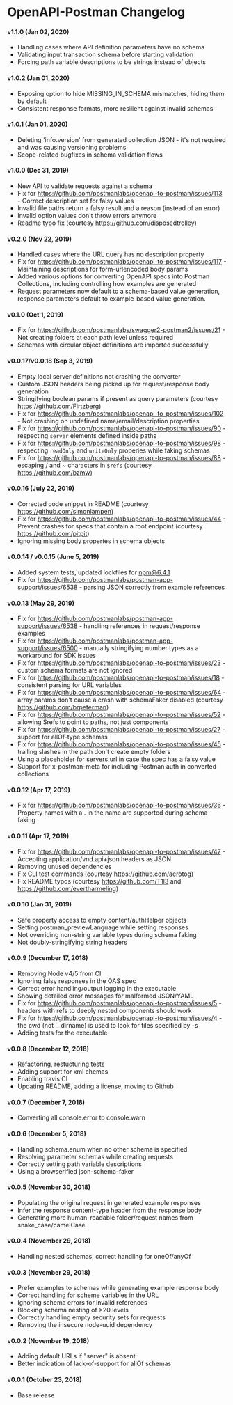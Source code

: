 # OpenAPI-Postman Changelog

#### v1.1.0 (Jan 02, 2020)
* Handling cases where API definition parameters have no schema
* Validating input transaction schema before starting validation
* Forcing path variable descriptions to be strings instead of objects

#### v1.0.2 (Jan 01, 2020)
* Exposing option to hide MISSING_IN_SCHEMA mismatches, hiding them by default
* Consistent response formats, more resilient against invalid schemas

#### v1.0.1 (Jan 01, 2020)
* Deleting 'info.version' from generated collection JSON - it's not required and was causing versioning problems
* Scope-related bugfixes in schema validation flows

#### v1.0.0 (Dec 31, 2019)
* New API to validate requests against a schema
* Fix for https://github.com/postmanlabs/openapi-to-postman/issues/113 - Correct description set for falsy values
* Invalid file paths return a falsy result and a reason (instead of an error)
* Invalid option values don't throw errors anymore
* Readme typo fix (courtesy https://github.com/disposedtrolley)

#### v0.2.0 (Nov 22, 2019)
* Handled cases where the URL query has no description property
* Fix for https://github.com/postmanlabs/openapi-to-postman/issues/117 - Maintaining descriptions for form-urlencoded body params
* Added various options for converting OpenAPI specs into Postman Collections, including controlling how examples are generated
* Request parameters now default to a schema-based value generation, response parameters default to example-based value generation.

#### v0.1.0 (Oct 1, 2019)
* Fix for https://github.com/postmanlabs/swagger2-postman2/issues/21 - Not creating folders at each path level unless required
* Schemas with circular object definitions are imported successfully


#### v0.0.17/v0.0.18 (Sep 3, 2019)
* Empty local server definitions not crashing the converter
* Custom JSON headers being picked up for request/response body generation
* Stringifying boolean params if present as query parameters (courtesy https://github.com/Firtzberg)
* Fix for https://github.com/postmanlabs/openapi-to-postman/issues/102 - Not crashing on undefined name/email/description properties
* Fix for https://github.com/postmanlabs/openapi-to-postman/issues/90 - respecting `server` elements defined inside paths
* Fix for https://github.com/postmanlabs/openapi-to-postman/issues/98 - respecting `readOnly` and `writeOnly` properies while faking schemas
* Fix for https://github.com/postmanlabs/openapi-to-postman/issues/88 - escaping / and ~ characters in `$ref`s  (courtesy https://github.com/bzmw)


#### v0.0.16 (July 22, 2019)
* Corrected code snippet in README (courtesy https://github.com/simonlampen)
* Fix for https://github.com/postmanlabs/openapi-to-postman/issues/44 - Prevent crashes for specs that contain a root endpoint (courtesy https://github.com/pitpit)
* Ignoring missing body propertes in schema objects

#### v0.0.14 / v0.0.15 (June 5, 2019)
* Added system tests, updated lockfiles for npm@6.4.1
* Fix for https://github.com/postmanlabs/postman-app-support/issues/6538 - parsing JSON correctly from example references

#### v0.0.13 (May 29, 2019)
* Fix for https://github.com/postmanlabs/postman-app-support/issues/6538 - handling references in request/response examples
* Fix for https://github.com/postmanlabs/postman-app-support/issues/6500 - manually stringifying number types as a workaround for SDK issues
* Fix for https://github.com/postmanlabs/openapi-to-postman/issues/23 - custom schema formats are not ignored
* Fix for https://github.com/postmanlabs/openapi-to-postman/issues/18 - consistent parsing for URL variables
* Fix for https://github.com/postmanlabs/openapi-to-postman/issues/64 - array params don't cause a crash with schemaFaker disabled (courtesy https://github.com/brpeterman)
* Fix for https://github.com/postmanlabs/openapi-to-postman/issues/52 - allowing $refs to point to paths, not just components
* Fix for https://github.com/postmanlabs/openapi-to-postman/issues/27 - support for allOf-type schemas
* Fix for https://github.com/postmanlabs/openapi-to-postman/issues/45 - trailing slashes in the path don't create empty folders
* Using a placeholder for servers.url in case the spec has a falsy value
* Support for x-postman-meta for including Postman auth in converted collections


#### v0.0.12 (Apr 17, 2019)
* Fix for https://github.com/postmanlabs/openapi-to-postman/issues/36 - Property names with a . in the name are supported during schema faking

#### v0.0.11 (Apr 17, 2019)
* Fix for https://github.com/postmanlabs/openapi-to-postman/issues/47 - Accepting application/vnd.api+json headers as JSON
* Removing unused dependencies
* Fix CLI test commands (courtesy https://github.com/aerotog)
* Fix README typos (courtesy https://github.com/T1l3 and https://github.com/evertharmeling)

#### v0.0.10 (Jan 31, 2019)
* Safe property access to empty content/authHelper objects
* Setting postman_previewLanguage while setting responses
* Not overriding non-string variable types during schema faking
* Not doubly-stringifying string headers

#### v0.0.9 (December 17, 2018)
* Removing Node v4/5 from CI
* Ignoring falsy responses in the OAS spec
* Correct error handling/output logging in the executable
* Showing detailed error messages for malformed JSON/YAML
* Fix for https://github.com/postmanlabs/openapi-to-postman/issues/5 - headers with refs to deeply nested components should work
* Fix for https://github.com/postmanlabs/openapi-to-postman/issues/4 - the cwd (not __dirname) is used to look for files specified by -s
* Adding tests for the executable

#### v0.0.8 (December 12, 2018)
* Refactoring, restucturing tests
* Adding support for xml chemas
* Enabling travis CI
* Updating README, adding a license, moving to Github

#### v0.0.7 (December 7, 2018)
* Converting all console.error to console.warn

#### v0.0.6 (December 5, 2018)
* Handling schema.enum when no other schema is specified
* Resolving parameter schemas while creating requests
* Correctly setting path variable descriptions
* Using a browserified json-schema-faker

#### v0.0.5 (November 30, 2018)
* Populating the original request in generated example responses
* Infer the response content-type header from the response body
* Generating more human-readable folder/request names from snake_case/camelCase

#### v0.0.4 (November 29, 2018)
* Handling nested schemas, correct handling for oneOf/anyOf

#### v0.0.3 (November 29, 2018)
* Prefer examples to schemas while generating example response body
* Correct handling for scheme variables in the URL
* Ignoring schema errors for invalid references
* Blocking schema nesting of >20 levels
* Correctly handling empty security sets for requests
* Removing the insecure node-uuid dependency

#### v0.0.2 (November 19, 2018)
* Adding default URLs if "server" is absent
* Better indication of lack-of-support for allOf schemas

#### v0.0.1 (October 23, 2018)
* Base release
